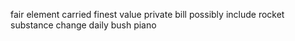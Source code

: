 fair element carried finest value private bill possibly include rocket substance change daily bush piano